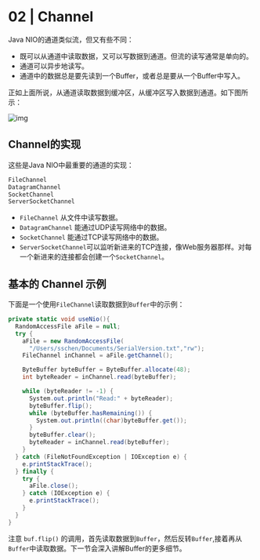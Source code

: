 # 02 | Channel

Java NIO的通道类似流，但又有些不同：

- 既可以从通道中读取数据，又可以写数据到通道。但流的读写通常是单向的。
- 通道可以异步地读写。
- 通道中的数据总是要先读到一个Buffer，或者总是要从一个Buffer中写入。

正如上面所说，从通道读取数据到缓冲区，从缓冲区写入数据到通道。如下图所示：

![img](https:////upload-images.jianshu.io/upload_images/5408072-723a35d697c0c1e8.png?imageMogr2/auto-orient/strip|imageView2/2/w/338/format/webp)

## Channel的实现

这些是Java NIO中最重要的通道的实现：

```sh
FileChannel
DatagramChannel
SocketChannel
ServerSocketChannel
```

- `FileChannel` 从文件中读写数据。
- `DatagramChannel` 能通过UDP读写网络中的数据。
- `SocketChannel` 能通过TCP读写网络中的数据。
- `ServerSocketChannel`可以监听新进来的TCP连接，像Web服务器那样。对每一个新进来的连接都会创建一个`SocketChannel`。

## 基本的 Channel 示例

下面是一个使用`FileChannel`读取数据到`Buffer`中的示例：

```csharp
private static void useNio(){
  RandomAccessFile aFile = null;
  try {
    aFile = new RandomAccessFile(
      "/Users/sschen/Documents/SerialVersion.txt","rw");
    FileChannel inChannel = aFile.getChannel();

    ByteBuffer byteBuffer = ByteBuffer.allocate(48);
    int byteReader = inChannel.read(byteBuffer);

    while (byteReader != -1) {
      System.out.println("Read:" + byteReader);
      byteBuffer.flip();
      while (byteBuffer.hasRemaining()) {
        System.out.println((char)byteBuffer.get());
      }
      byteBuffer.clear();
      byteReader = inChannel.read(byteBuffer);
    }
  } catch (FileNotFoundException | IOException e) {
    e.printStackTrace();
  } finally {
    try {
      aFile.close();
    } catch (IOException e) {
      e.printStackTrace();
    }
  }
}
```

注意 `buf.flip()` 的调用，首先读取数据到`Buffer`，然后反转`Buffer`,接着再从`Buffer`中读取数据。下一节会深入讲解Buffer的更多细节。

